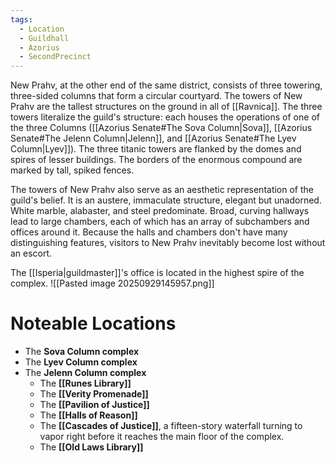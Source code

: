 ```yaml
---
tags:
  - Location
  - Guildhall
  - Azorius
  - SecondPrecinct
---
```

New Prahv, at the other end of the same district, consists of three towering, three-sided columns that form a circular courtyard. The towers of New Prahv are the tallest structures on the ground in all of [[Ravnica]]. The three towers literalize the guild's structure: each houses the operations of one of the three Columns ([[Azorius Senate#The Sova Column|Sova]], [[Azorius Senate#The Jelenn Column|Jelenn]], and [[Azorius Senate#The Lyev Column|Lyev]]). The three titanic towers are flanked by the domes and spires of lesser buildings. The borders of the enormous compound are marked by tall, spiked fences.

The towers of New Prahv also serve as an aesthetic representation of the guild's belief. It is an austere, immaculate structure, elegant but unadorned. White marble, alabaster, and steel predominate. Broad, curving hallways lead to large chambers, each of which has an array of subchambers and offices around it. Because the halls and chambers don't have many distinguishing features, visitors to New Prahv inevitably become lost without an escort.

The [[Isperia|guildmaster]]'s office is located in the highest spire of the complex.
![[Pasted image 20250929145957.png]]
# Noteable Locations
- The **Sova Column complex** 
- The **Lyev Column complex** 
- The **Jelenn Column complex** 
	- The **[[Runes Library]]** 
	- The **[[Verity Promenade]]** 
	- The **[[Pavilion of Justice]]** 
	- The **[[Halls of Reason]]** 
	- The **[[Cascades of Justice]]**, a fifteen-story waterfall turning to vapor right before it reaches the main floor of the complex. 
	- The **[[Old Laws Library]]**